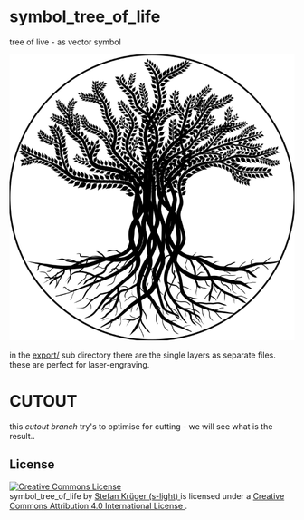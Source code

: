 # symbol_tree_of_life
tree of live - as vector symbol

![tree of live](symbol_tree_of_life.svg)

in the [export/](export/) sub directory there are the single layers as separate files.  
these are perfect for laser-engraving.

# CUTOUT
this *cutout branch* try's to optimise for cutting -
we will see what is the result..

## License
<!-- License info -->
<a rel="license" href="http://creativecommons.org/licenses/by/4.0/">
    <img alt="Creative Commons License" style="border-width:0" src="https://i.creativecommons.org/l/by/4.0/88x31.png" />
</a><br />
<span xmlns:dct="http://purl.org/dc/terms/" property="dct:title">
    symbol_tree_of_life
</span>
by
<a xmlns:cc="http://creativecommons.org/ns#" href="https://github.com/s-light/LEDBoard_4x4_16bit" property="cc:attributionName" rel="cc:attributionURL">
    Stefan Krüger (s-light)
</a>
is licensed under a
<a rel="license" href="http://creativecommons.org/licenses/by/4.0/">
    Creative Commons Attribution 4.0 International License
</a>.
